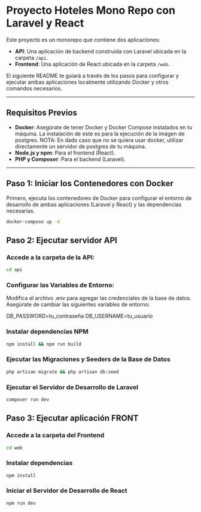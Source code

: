 # Proyecto Hoteles Mono Repo con Laravel y React

Este proyecto es un monorepo que contiene dos aplicaciones:

- **API**: Una aplicación de backend construida con Laravel ubicada en la carpeta `/api`.
- **Frontend**: Una aplicación de React ubicada en la carpeta `/web`.

El siguiente README te guiará a través de los pasos para configurar y ejecutar ambas aplicaciones localmente utilizando Docker y otros comandos necesarios.

---

## Requisitos Previos

- **Docker**: Asegúrate de tener Docker y Docker Compose instalados en tu máquina. La instalación de este es para la ejecución de la imágen de postgres. NOTA: En dado caso que no se quiera usar docker, utilizar directamente un servidor de postgres de tu máquina.
- **Node.js y npm**: Para el frontend (React).
- **PHP y Composer**: Para el backend (Laravel).

---

## Paso 1: Iniciar los Contenedores con Docker

Primero, ejecuta los contenedores de Docker para configurar el entorno de desarrollo de ambas aplicaciones (Laravel y React) y las dependencias necesarias.

```bash
docker-compose up -d
```


## Paso 2: Ejecutar servidor API

### Accede a la carpeta de la API:

```bash
cd api
```

### Configurar las Variables de Entorno:

Modifica el archivo .env para agregar las credenciales de la base de datos. Asegúrate de cambiar las siguientes variables de entorno:

DB_PASSWORD=tu_contraseña
DB_USERNAME=tu_usuario

### Instalar dependencias NPM

```bash
npm install && npm run build
```

### Ejecutar las Migraciones y Seeders de la Base de Datos

```bash
php artisan migrate && php artisan db:seed
```

### Ejecutar el Servidor de Desarrollo de Laravel

```bash
composer run dev
```

## Paso 3: Ejecutar aplicación FRONT

### Accede a la carpeta del Frontend

```bash
cd web
```

### Instalar dependencias
```bash
npm install
```
### Iniciar el Servidor de Desarrollo de React
```bash
npm run dev
```